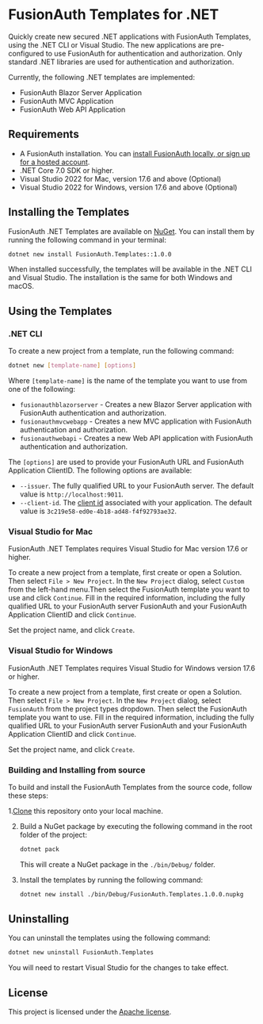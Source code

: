 # FusionAuth Templates for .NET
Quickly create new secured .NET applications with FusionAuth Templates, using the .NET CLI or Visual Studio. The new applications are pre-configured to use FusionAuth for authentication and authorization. Only standard .NET libraries are used for authentication and authorization.

Currently, the following .NET templates are implemented:

* FusionAuth Blazor Server Application
* FusionAuth MVC Application
* FusionAuth Web API Application

## Requirements

* A FusionAuth installation. You can [install FusionAuth locally, or sign up for a hosted account](https://fusionauth.io/docs/v1/tech/installation-guide/).
* .NET Core 7.0 SDK or higher.
* Visual Studio 2022 for Mac, version 17.6 and above (Optional) 
* Visual Studio 2022 for Windows, version 17.6 and above (Optional) 

## Installing the Templates

FusionAuth .NET Templates are available on [NuGet](https://www.nuget.org/packages/FusionAuth.Templates/). You can install them by running the following command in your terminal:

```bash
dotnet new install FusionAuth.Templates::1.0.0
```

When installed successfully, the templates will be available in the .NET CLI and Visual Studio. The installation is the same for both Windows and macOS.

## Using the Templates

### .NET CLI

To create a new project from a template, run the following command:

```bash
dotnet new [template-name] [options]
```

Where `[template-name]` is the name of the template you want to use from one of the following:

- `fusionauthblazorserver` - Creates a new Blazor Server application with FusionAuth authentication and authorization.
- `fusionauthmvcwebapp` - Creates a new MVC application with FusionAuth authentication and authorization.
- `fusionauthwebapi` - Creates a new Web API application with FusionAuth authentication and authorization.

The `[options]` are used to provide your FusionAuth URL and FusionAuth Application ClientID. The following options are available:

- `--issuer`. The fully qualified URL to your FusionAuth server. The default value is `http://localhost:9011`.
- `--client-id`. The [client id](/docs/v1/tech/core-concepts/applications) associated with your application. The default value is `3c219e58-ed0e-4b18-ad48-f4f92793ae32`.

### Visual Studio for Mac

FusionAuth .NET Templates requires Visual Studio for Mac version 17.6 or higher. 

To create a new project from a template, first create or open a Solution. Then select `File > New Project`. In the `New Project` dialog, select `Custom` from the left-hand menu.Then select the FusionAuth template you want to use and  click `Continue`. Fill in the required information, including the fully qualified URL to your FusionAuth server FusionAuth and your FusionAuth Application ClientID and click `Continue`.

Set the project name, and click `Create`.

### Visual Studio for Windows

FusionAuth .NET Templates requires Visual Studio for Windows version 17.6 or higher. 

To create a new project from a template, first create or open a Solution. Then select `File > New Project`. In the `New Project` dialog, select `FusionAuth` from the project types dropdown. Then select the FusionAuth template you want to use. Fill in the required information, including the fully qualified URL to your FusionAuth server FusionAuth and your FusionAuth Application ClientID and click `Continue`.

Set the project name, and click `Create`.

### Building and Installing from source

To build and install the FusionAuth Templates from the source code, follow these steps:

1.[Clone](https://docs.github.com/en/repositories/creating-and-managing-repositories/cloning-a-repository) this repository onto your local machine.

2. Build a NuGet package by executing the following command in the root folder of the project:

   ```bash
   dotnet pack
   ```

   This will create a NuGet package in the `./bin/Debug/` folder.

3. Install the templates by running the following command:

   ```bash
   dotnet new install ./bin/Debug/FusionAuth.Templates.1.0.0.nupkg
   ```

## Uninstalling

You can uninstall the templates using the following command:

   ```bash
   dotnet new uninstall FusionAuth.Templates
   ```
You will need to restart Visual Studio for the changes to take effect.


## License

This project is licensed under the [Apache license](License.txt).